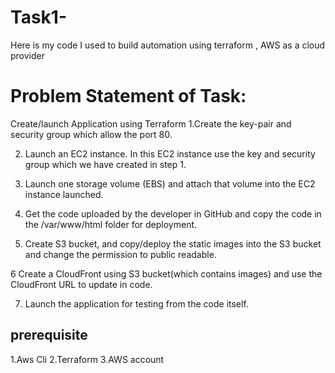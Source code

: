 # Task1-
Here is my code I used to build automation using terraform , AWS as a cloud provider 



# Problem Statement of Task:
Create/launch Application using Terraform
1.Create the key-pair and security group which allow the port 80.

2. Launch an EC2 instance. In this EC2 instance use the key and security group which we have created in step 1.

3. Launch one storage volume (EBS) and attach that volume into the EC2 instance launched.

4. Get the code uploaded by the developer in GitHub and copy the code in the /var/www/html folder for deployment.

5. Create S3 bucket, and copy/deploy the static images into the S3 bucket and change the permission to public readable.

6 Create a CloudFront using S3 bucket(which contains images) and use the CloudFront URL to update in code.

7. Launch the application for testing from the code itself.


## prerequisite
1.Aws Cli
2.Terraform 
3.AWS account 







